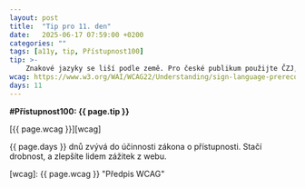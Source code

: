 ```yaml
---
layout: post
title:  "Tip pro 11. den"
date:   2025-06-17 07:59:00 +0200
categories: ""
tags: [a11y, tip, Přístupnost100]
tip: >- 
    Znakové jazyky se liší podle země. Pro české publikum použijte ČZJ, pro anglické ASL/BSL. Nejsou to jen „vizuální překlady“ mluveného jazyka.
wcag: https://www.w3.org/WAI/WCAG22/Understanding/sign-language-prerecorded
days: 11
---
```

**#Přístupnost100: {{ page.tip }}**

[{{ page.wcag }}][wcag]

{{ page.days }} dnů zvývá do účinnosti zákona o přístupnosti. Stačí drobnost, a zlepšíte lidem zážitek z webu.

[wcag]: {{ page.wcag }} "Předpis WCAG"
